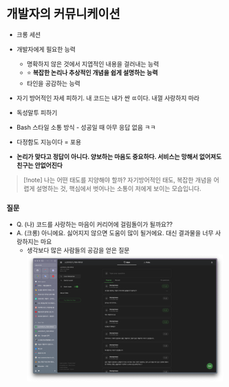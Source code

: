 # 개발자의 커뮤니케이션
- 크롱  세션
- 개발자에게 필요한 능력
	- 명확하지 않은 것에서 지엽적인 내용을 걸러내는 능력
	- ⭐️ **복잡한 논리나 추상적인 개념을 쉽게 설명하는 능력**
	- 타인을 공감하는 능력

- 자기 방어적인 자세 피하기. 내 코드는 내가 싼 ㄸ이다. 내껄 사랑하지 마라
- 독성말투 피하기
- Bash 스타일 소통 방식 - 성공일 때 아무 응답 없음 ㅋㅋ
- 다정함도 지능이다 = 포용
- **논리가 맞다고 정답이 아니다. 양보하는 마음도 중요하다. 서비스는 망해서 없어져도 친구는 안없어진다**

> [!note] 나는 어떤 태도를 지양해야 할까?
> 자기방어적인 태도, 복잡한 개념을 어렵게 설명하는 것, 핵심에서 벗어나는 소통이 저에게 보이는 모습입니다.
### 질문
- Q. (나) 코드를 사랑하는 마음이 커리어에 걸림돌이가 될까요??
- A. (크롱) 아니에요. 싫어지지 않으면 도움이 많이 될거에요. 대신 결과물을 너무 사랑하지는 마요
	- 생각보다 많은 사람들의 공감을 얻은 질문
	![](../../0.DailyNote/images/스크린샷%202024-01-03%20오후%202.50.18.png)